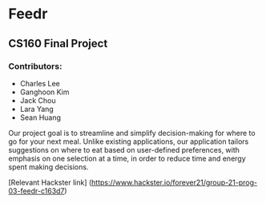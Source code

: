 # Feedr
## CS160 Final Project

### Contributors:
* Charles Lee
* Ganghoon Kim
* Jack Chou
* Lara Yang
* Sean Huang

Our project goal is to streamline and simplify decision-making for where to go for your next meal. Unlike existing applications, our application tailors suggestions on where to eat based on user-defined preferences, with emphasis on one selection at a time, in order to reduce time and energy spent making decisions.

[Relevant Hackster link] (https://www.hackster.io/forever21/group-21-prog-03-feedr-c163d7)

